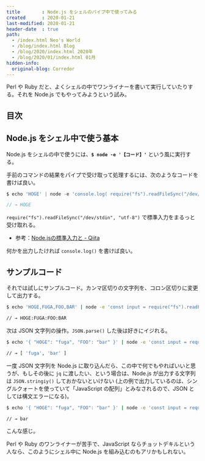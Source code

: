 ```yaml
---
title        : Node.js をシェルのパイプ中で使ってみる
created      : 2020-01-21
last-modified: 2020-01-21
header-date  : true
path:
  - /index.html Neo's World
  - /blog/index.html Blog
  - /blog/2020/index.html 2020年
  - /blog/2020/01/index.html 01月
hidden-info:
  original-blog: Corredor
---
```


Perl や Ruby だと、よくシェルの中でワンライナーを書いて実行していたりする。それを Node.js でもやってみようという試み。

## 目次

## Node.js をシェル中で使う基本

Node.js をシェルの中で使うには、__`$ node -e '【コード】'`__ という風に実行する。

手前のコマンドの結果をパイプで受け取って処理するには、次のようなコードを書けば良い。

```javascript
$ echo 'HOGE' | node -e 'console.log( require("fs").readFileSync("/dev/stdin", "utf-8") );'

// → HOGE
```

`require("fs").readFileSync("/dev/stdin", "utf-8")` で標準入力をまるっと受け取れる。

- 参考：[Node.jsの標準入力と - Qiita](https://qiita.com/hiroqn@github/items/c927bc97780c34eda562)

何かを出力したければ `console.log()` を書けば良い。

## サンプルコード

それでは試しにサンプルコード。カンマ区切りの文字列を、コロン区切りに変更して出力する。

```bash
$ echo 'HOGE,FUGA,FOO,BAR' | node -e 'const input = require("fs").readFileSync("/dev/stdin", "utf-8"); const result = input.split(",").join(":"); console.log(result);'

// → HOGE:FUGA:FOO:BAR
```

次は JSON 文字列の操作。`JSON.parse()` した後は好きにイジれる。

```bash
$ echo '{ "HOGE": "fuga", "FOO": "bar" }' | node -e 'const input = require("fs").readFileSync("/dev/stdin", "utf-8"); const parsed = JSON.parse(input); console.log(Object.values(parsed));'

// → [ 'fuga', 'bar' ]
```

一度 JSON 文字列を Node.js に取り込んだら、この中で何でもやればいいと思うが、もしその後に `jq` に渡したい、という場合は、Node.js が出力する文字列は `JSON.stringiy()` しておかないといけない (上の例で出力しているのは、シングルクォートを使っていて「JavaScript の配列」とみなされるので、JSON としては構文エラーになる)。

```bash
$ echo '{ "HOGE": "fuga", "FOO": "bar" }' | node -e 'const input = require("fs").readFileSync("/dev/stdin", "utf-8"); const parsed = JSON.parse(input); console.log(JSON.stringify(Object.values(parsed)));' | jq -r '.[1]'

// → bar
```

こんな感じ。

Perl や Ruby のワンライナーが苦手で、JavaScript ならチョットデキルという人なら、このようにシェル中に Node.js を組み込むのもアリかもしれない。
